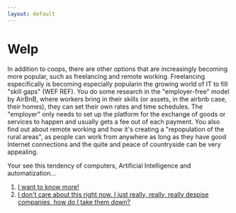 ```yaml
---
layout: default
---
```


# Welp

In addition to coops, there are other options that are increasingly becoming more popular, such as freelancing and remote working. Freelancing especifically is becoming especially popularin the growing world of IT to fill "skill gaps" (WEF REF). You do some research in the "employer-free" model by AirBnB, where workers bring in their skills (or assets, in the airbnb case, their homes), they can set their own rates and time schedules. The "employer" only needs to set up the platform for the exchange of goods or services to happen and usually gets a fee out of each payment. You also find out about remote working and how it's creating a "repopulation of the rural areas", as people can work from anywhere as long as they have good Internet connections and the quite and peace of countryside can be very appealing.

Your see this tendency of computers, Artificial Intelligence and automatization... 

1. [I want to know more!](./scenario-28)
2. [I don't care about this right now. I just really, really, really despise companies, how do I take them down?](./scenario-6)
